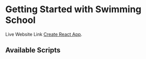 # Getting Started with Swimming School

Live Website Link [Create React App](https://github.com/facebook/create-react-app).

## Available Scripts

